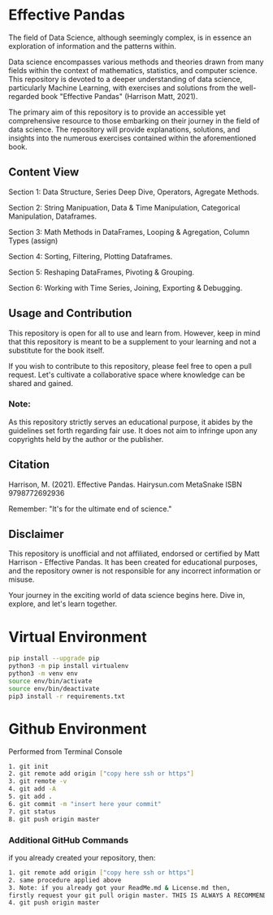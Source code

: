 # Effective Pandas

The field of Data Science, although seemingly complex, is in essence an exploration of information and the patterns within.

Data science encompasses various methods and theories drawn from many fields within the context of mathematics, statistics, and computer science. This repository is devoted to a deeper understanding of data science, particularly Machine Learning, with exercises and solutions from the well-regarded book "Effective Pandas" (Harrison Matt, 2021).

The primary aim of this repository is to provide an accessible yet comprehensive resource to those embarking on their journey in the field of data science. The repository will provide explanations, solutions, and insights into the numerous exercises contained within the aforementioned book.

## Content View 

Section 1: Data Structure, Series Deep Dive, Operators, Agregate Methods.

Section 2: String Manipuation, Data & Time Manipulation, Categorical Manipulation, Dataframes.

Section 3: Math Methods in DataFrames, Looping & Agregation, Column Types (assign)

Section 4: Sorting, Filtering, Plotting Dataframes.

Section 5: Reshaping DataFrames, Pivoting & Grouping.

Section 6: Working with Time Series, Joining, Exporting & Debugging.

## Usage and Contribution

This repository is open for all to use and learn from. However, keep in mind that this repository is meant to be a supplement to your learning and not a substitute for the book itself.

If you wish to contribute to this repository, please feel free to open a pull request. Let's cultivate a collaborative space where knowledge can be shared and gained.

### Note:
As this repository strictly serves an educational purpose, it abides by the guidelines set forth regarding fair use. 
It does not aim to infringe upon any copyrights held by the author or the publisher.

## Citation
Harrison, M. (2021). Effective Pandas. Hairysun.com MetaSnake ISBN 9798772692936

Remember: "It's for the ultimate end of science."

## Disclaimer
This repository is unofficial and not affiliated, endorsed or certified by Matt Harrison - Effective Pandas. It has been created for educational purposes, and the repository owner is not responsible for any incorrect information or misuse.

Your journey in the exciting world of data science begins here. Dive in, explore, and let's learn together.

# Virtual Environment
```sh
pip install --upgrade pip
python3 -m pip install virtualenv
python3 -m venv env
source env/bin/activate
source env/bin/deactivate
pip3 install -r requirements.txt
```

# Github Environment

Performed from Terminal Console
```sh
1. git init
2. git remote add origin ["copy here ssh or https"]
3. git remote -v
4. git add -A
5. git add .
6. git commit -m "insert here your commit"
7. git status
8. git push origin master
```

### Additional GitHub Commands
if you already created your repository, then:
```sh
1. git remote add origin ["copy here ssh or https"] 
2. same procedure applied above
3. Note: if you already got your ReadMe.md & License.md then,
firstly request your git pull origin master. THIS IS ALWAYS A RECOMMENDED PRACTICE.
4. git push origin master
```
